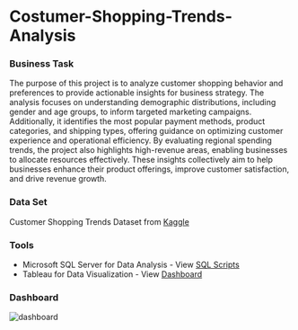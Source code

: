 # Costumer-Shopping-Trends-Analysis

### Business Task
The purpose of this project is to analyze customer shopping behavior and preferences to provide actionable insights for business strategy. The analysis focuses on understanding demographic distributions, including gender and age groups, to inform targeted marketing campaigns. Additionally, it identifies the most popular payment methods, product categories, and shipping types, offering guidance on optimizing customer experience and operational efficiency. By evaluating regional spending trends, the project also highlights high-revenue areas, enabling businesses to allocate resources effectively. These insights collectively aim to help businesses enhance their product offerings, improve customer satisfaction, and drive revenue growth.

### Data Set
Customer Shopping Trends Dataset from [Kaggle](https://www.kaggle.com/datasets/iamsouravbanerjee/customer-shopping-trends-dataset/data)

### Tools
- Microsoft SQL Server for Data Analysis - View [SQL Scripts](https://github.com/haonamnguyen/Costumer-Shopping-Trends-Analysis/blob/main/SQLQuery1.sql)
- Tableau for Data Visualization - View [Dashboard](https://public.tableau.com/views/CostumerShoppingTrendsAnalysis/Dashboard1?:language=en-US&publish=yes&:sid=&:redirect=auth&:display_count=n&:origin=viz_share_link)

### Dashboard

![dashboard](https://github.com/user-attachments/assets/f1e9fb07-5f69-4cc0-b49e-240a981dc8d6)

